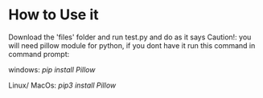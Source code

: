 # How to Use it
Download the 'files' folder and run test.py and do as it says
Caution!: you will need pillow module for python, if you dont have it run this command in command prompt:


windows:
*pip install Pillow*

Linux/ MacOs:
*pip3 install Pillow*
